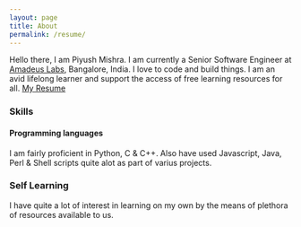 ```yaml
---
layout: page
title: About
permalink: /resume/
---
```


Hello there,
I am Piyush Mishra. I am currently a Senior Software Engineer at [Amadeus Labs](http://amadeus.com/), Bangalore, India. I love to code and build things.
I am an avid lifelong learner and support the access of free learning resources for all.
[My Resume](https://github.com/piymis/Resume-Piyush/raw/master/output/Resume_Piyush.pdf)


### Skills

#### Programming languages
I am fairly proficient in Python, C & C++.
Also have used Javascript, Java, Perl & Shell scripts quite alot as part of varius projects.


### Self Learning

I have quite a lot of interest in learning on my own by the means of plethora of resources available to us.